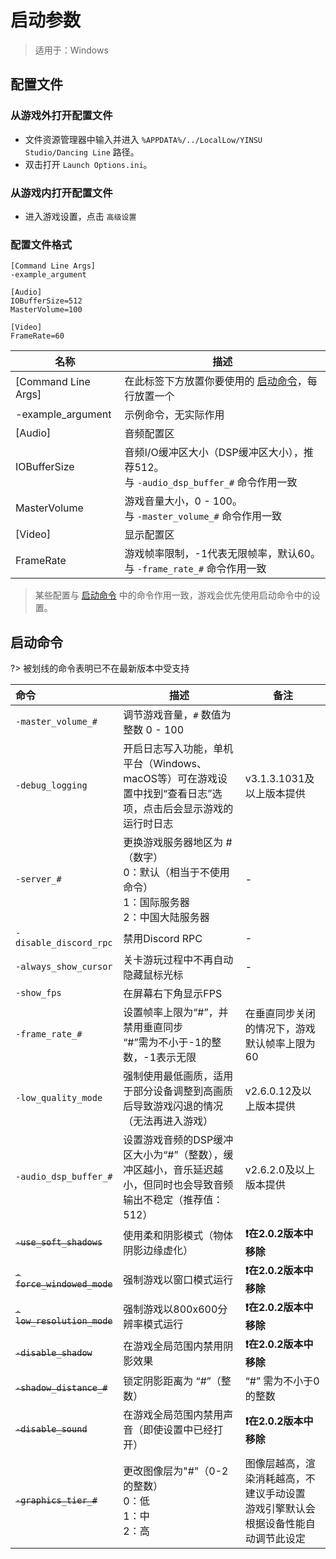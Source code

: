 # 启动参数
> 适用于：Windows
## 配置文件

### 从游戏外打开配置文件
- 文件资源管理器中输入并进入 `%APPDATA%/../LocalLow/YINSU Studio/Dancing Line` 路径。
- 双击打开 `Launch Options.ini`。

### 从游戏内打开配置文件
- 进入游戏设置，点击 `高级设置`

### 配置文件格式
```
[Command Line Args]
-example_argument

[Audio]
IOBufferSize=512
MasterVolume=100

[Video]
FrameRate=60
```

| 名称                  | 描述                                                             |
|---------------------|----------------------------------------------------------------|
| [Command Line Args] | 在此标签下方放置你要使用的 [启动命令](#启动命令)，每行放置一个                             |
| -example_argument   | 示例命令，无实际作用                                                     |
| [Audio]             | 音频配置区                                                          |
| IOBufferSize        | 音频I/O缓冲区大小（DSP缓冲区大小），推荐512。<br/>与 `-audio_dsp_buffer_#` 命令作用一致 |
| MasterVolume        | 游戏音量大小，0 - 100。<br/>与 `-master_volume_#` 命令作用一致                |
| [Video]             | 显示配置区                                                          |
| FrameRate           | 游戏帧率限制，-1代表无限帧率，默认60。<br/>与 `-frame_rate_#` 命令作用一致             |

> 某些配置与 [启动命令](#启动命令) 中的命令作用一致，游戏会优先使用启动命令中的设置。

## 启动命令

?> 被划线的命令表明已不在最新版本中受支持

| 命令                         | 描述                                                            | 备注                                             |
|:---------------------------|---------------------------------------------------------------|------------------------------------------------|
| `-master_volume_#`         | 调节游戏音量，`#` 数值为整数 0 - 100                                      |
| `-debug_logging`           | 开启日志写入功能，单机平台（Windows、macOS等）可在游戏设置中找到“查看日志”选项，点击后会显示游戏的运行时日志 | v3.1.3.1031及以上版本提供                             |
| `-server_#`                | 更换游戏服务器地区为 #（数字）<br/>0：默认（相当于不使用命令）<br/>1：国际服务器<br/>2：中国大陆服务器 | -                                              |
| `-disable_discord_rpc`     | 禁用Discord RPC                                                 | -                                              |
| `-always_show_cursor`      | 关卡游玩过程中不再自动隐藏鼠标光标                                             | -                                              |
| `-show_fps`                | 在屏幕右下角显示FPS                                                   |                                                |
| `-frame_rate_#`            | 设置帧率上限为“#”，并禁用垂直同步<br />“#”需为不小于-1的整数，-1表示无限                  | 在垂直同步关闭的情况下，游戏默认帧率上限为60                        |
| `-low_quality_mode`        | 强制使用最低画质，适用于部分设备调整到高画质后导致游戏闪退的情况（无法再进入游戏）                     | v2.6.0.12及以上版本提供                               |
| `-audio_dsp_buffer_#`      | 设置游戏音频的DSP缓冲区大小为“#”（整数），缓冲区越小，音乐延迟越小，但同时也会导致音频输出不稳定（推荐值：512）  | v2.6.2.0及以上版本提供                                |
| ~~`-use_soft_shadows`~~    | 使用柔和阴影模式（物体阴影边缘虚化）                                            | **❗在2.0.2版本中移除**                               |
| ~~`-force_windowed_mode`~~ | 强制游戏以窗口模式运行                                                   | **❗在2.0.2版本中移除**                               |
| ~~`-low_resolution_mode`~~ | 强制游戏以800x600分辨率模式运行                                           | **❗在2.0.2版本中移除**                               |
| ~~`-disable_shadow`~~      | 在游戏全局范围内禁用阴影效果                                                | **❗在2.0.2版本中移除**                               |
| ~~`-shadow_distance_#`~~   | 锁定阴影距离为 “#”（整数）                                               | “#” 需为不小于0的整数                                  |
| ~~`-disable_sound`~~       | 在游戏全局范围内禁用声音（即使设置中已经打开）                                       | **❗在2.0.2版本中移除**                               |
| ~~`-graphics_tier_#`~~     | 更改图像层为"#"（0-2的整数）<br />0：低<br />1：中<br />2：高                  | 图像层越高，渲染消耗越高，不建议手动设置<br />游戏引擎默认会根据设备性能自动调节此设定 |